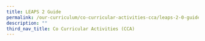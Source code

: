 ```yaml
---
title: LEAPS 2 Guide
permalink: /our-curriculum/co-curricular-activities-cca/leaps-2-0-guide
description: ""
third_nav_title: Co Curricular Activities (CCA)
---
```

